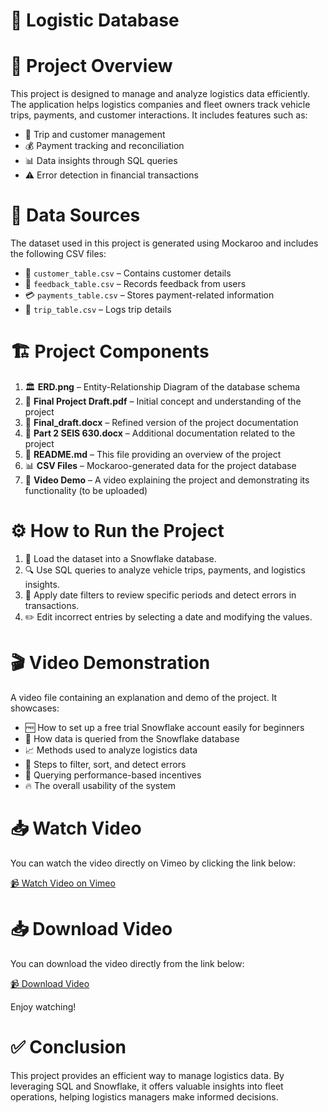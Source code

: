 #  🚛 **Logistic Database**

# 📌 **Project Overview**
This project is designed to manage and analyze logistics data efficiently. The application helps logistics companies and fleet owners track vehicle trips, payments, and customer interactions. It includes features such as:
- 🚚 Trip and customer management
- 💰 Payment tracking and reconciliation
- 📊 Data insights through SQL queries
- ⚠️ Error detection in financial transactions

# 📂 **Data Sources**
The dataset used in this project is generated using Mockaroo and includes the following CSV files:
- 📜 `customer_table.csv` – Contains customer details
- 📝 `feedback_table.csv` – Records feedback from users
- 💳 `payments_table.csv` – Stores payment-related information
- 🚗 `trip_table.csv` – Logs trip details

# 🏗 **Project Components**
1. 🏛 **ERD.png** – Entity-Relationship Diagram of the database schema
2. 📄 **Final Project Draft.pdf** – Initial concept and understanding of the project
3. 📑 **Final_draft.docx** – Refined version of the project documentation
4. 📘 **Part 2 SEIS 630.docx** – Additional documentation related to the project
5. 📜 **README.md** – This file providing an overview of the project
6. 📊 **CSV Files** – Mockaroo-generated data for the project database
7. 🎥 **Video Demo** – A video explaining the project and demonstrating its functionality (to be uploaded)

# ⚙️ **How to Run the Project**
1. 🔗 Load the dataset into a Snowflake database.
2. 🔍 Use SQL queries to analyze vehicle trips, payments, and logistics insights.
3. 📅 Apply date filters to review specific periods and detect errors in transactions.
4. ✏️ Edit incorrect entries by selecting a date and modifying the values.

# 🎬 **Video Demonstration**
A video file containing an explanation and demo of the project. It showcases:
- 🆓 How to set up a free trial Snowflake account easily for beginners
- 📌 How data is queried from the Snowflake database
- 📈 Methods used to analyze logistics data
- 📑 Steps to filter, sort, and detect errors
- 🎯 Querying performance-based incentives
- 🔥 The overall usability of the system

# 📥 **Watch Video**

You can watch the video directly on Vimeo by clicking the link below:

[📹 Watch Video on Vimeo](https://vimeo.com/1051696361/8c449c9e0e)


# 📥 **Download Video**

You can download the video directly from the link below:

[📹 Download Video](https://github.com/Manojkumarr0925/Logistics-Database/raw/main/path/to/your/video.mp4)

Enjoy watching!


# ✅ **Conclusion**
This project provides an efficient way to manage logistics data. By leveraging SQL and Snowflake, it offers valuable insights into fleet operations, helping logistics managers make informed decisions.

